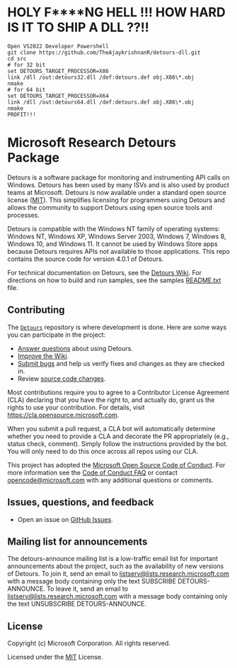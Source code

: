 # HOLY F****NG HELL !!! HOW HARD IS IT TO SHIP A DLL ??!!

```
Open VS2022 Developer Powershell
git clone https://github.com/TheAjaykrishnanR/detours-dll.git
cd src
# for 32 bit
set DETOURS_TARGET_PROCESSOR=X86
link /dll /out:detours32.dll /def:detours.def obj.X86\*.obj
nmake
# for 64 bit
set DETOURS_TARGET_PROCESSOR=X64
link /dll /out:detours64.dll /def:detours.def obj.X86\*.obj
nmake
PROFIT!!!
```

# Microsoft Research Detours Package

Detours is a software package for monitoring and instrumenting API calls on Windows. Detours
has been used by many ISVs and  is also  used by product teams at Microsoft. Detours is now available under
a standard open source  license ([MIT](https://github.com/microsoft/Detours/blob/master/LICENSE.md)).  This simplifies licensing for programmers using Detours
and allows the community to support Detours using open source tools and processes.

Detours is compatible with the Windows NT family of
operating systems: Windows NT, Windows XP, Windows Server 2003, Windows 7,
Windows 8, Windows 10, and Windows 11.  It cannot be used by Windows Store apps
because Detours requires APIs not available to those applications.
This repo contains the source code for version 4.0.1 of Detours.

For technical documentation on Detours, see the [Detours Wiki](https://github.com/microsoft/Detours/wiki).
For directions on how to build and run samples, see the
samples [README.txt](https://github.com/Microsoft/Detours/blob/master/samples/README.TXT) file.

## Contributing

The [`Detours`](https://github.com/microsoft/detours) repository is where development is done.
Here are some ways you can participate in the project:

* [Answer questions](https://github.com/microsoft/detours/issues) about using Detours.
* [Improve the Wiki](https://github.com/microsoft/detours/wiki).
* [Submit bugs](https://github.com/microsoft/detours/issues) and help us verify fixes and changes as they are checked in.
* Review [source code changes](https://github.com/microsoft/detours/pulls).

Most contributions require you to agree to a Contributor License Agreement (CLA) declaring that
you have the right to, and actually do, grant us the rights to use your contribution.
For details, visit https://cla.opensource.microsoft.com.

When you submit a pull request, a CLA bot will automatically determine whether you need to provide
a CLA and decorate the PR appropriately (e.g., status check, comment). Simply follow the instructions
provided by the bot. You will only need to do this once across all repos using our CLA.

This project has adopted the [Microsoft Open Source Code of Conduct](https://opensource.microsoft.com/codeofconduct/). For more information see the [Code of Conduct FAQ](https://opensource.microsoft.com/codeofconduct/faq/) or contact [opencode@microsoft.com](mailto:opencode@microsoft.com) with any additional questions or comments.

## Issues, questions, and feedback

* Open an issue on [GitHub Issues](https://github.com/Microsoft/detours/issues).

## Mailing list for announcements

The detours-announce mailing list is a low-traffic email list for important announcements
about the project, such as the availability of new versions of Detours.  To join it, send
an email to listserv@lists.research.microsoft.com with a
message body containing only the text SUBSCRIBE DETOURS-ANNOUNCE.
To leave it, send an email to listserv@lists.research.microsoft.com with a
message body containing only the text UNSUBSCRIBE DETOURS-ANNOUNCE.


## License

Copyright (c) Microsoft Corporation. All rights reserved.

Licensed under the [MIT](LICENSE.md) License.